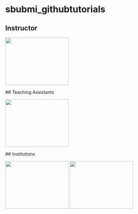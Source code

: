 # sbubmi_githubtutorials
## Instructor
<!-- ![Prateek Prasanna](https://user-images.githubusercontent.com/53391762/203084372-db184c45-67f5-435e-b97d-549168ff3fee.jpg) -->
<p float="left">
  <img src="[https://user-images.githubusercontent.com/53391762/185673095-b8bca9e2-e436-4bba-9bc8-0215a280b919.png](https://user-images.githubusercontent.com/53391762/203084372-db184c45-67f5-435e-b97d-549168ff3fee.jpg)" height="150" width="200" />
</p>
## Teaching Assistants
<p float="left">
  <img src="[https://user-images.githubusercontent.com/53391762/185673095-b8bca9e2-e436-4bba-9bc8-0215a280b919.png](https://user-images.githubusercontent.com/53391762/203084470-e87fa59e-8aef-4d1b-bbb2-01821e14b306.jpeg)" height="150" width="200" />
</p>
## Institutions
<p float="left">
  <img src="https://user-images.githubusercontent.com/53391762/185673095-b8bca9e2-e436-4bba-9bc8-0215a280b919.png" height="150" width="200" />
  <img src="https://user-images.githubusercontent.com/53391762/185673138-2c8813c8-c87c-47d8-854b-90e1d5292d75.png" height="150" width="200" /> 
</p>
